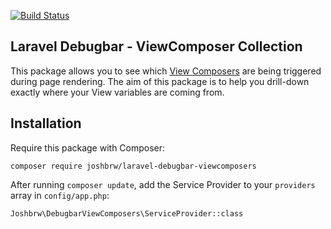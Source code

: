 [![Build Status](https://travis-ci.org/joshbrw/laravel-debugbar-viewcomposers.svg?branch=master)](https://travis-ci.org/joshbrw/laravel-debugbar-viewcomposers)

## Laravel Debugbar - ViewComposer Collection

This package allows you to see which [View Composers](https://laravel.com/docs/master/views#view-composers) are being triggered during page rendering. The aim of this package is to help you drill-down exactly where your View variables are coming from.

## Installation 

Require this package with Composer:

```
composer require joshbrw/laravel-debugbar-viewcomposers
```

After running `composer update`, add the Service Provider to your `providers` array in `config/app.php`:

```
Joshbrw\DebugbarViewComposers\ServiceProvider::class
```
